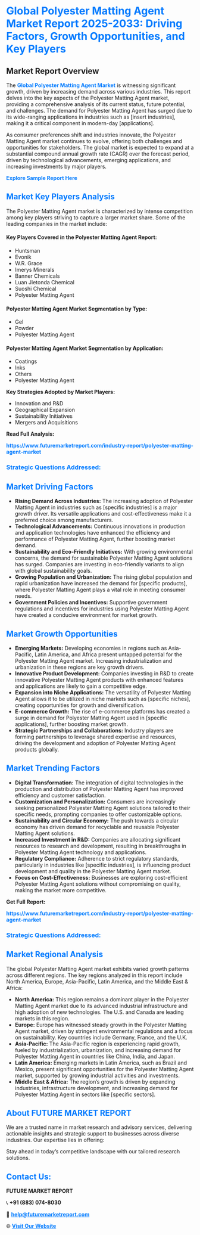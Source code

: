<h1 style="color: #007BFF;">Global Polyester Matting Agent Market Report 2025-2033: Driving Factors, Growth Opportunities, and Key Players</h1>

<section id="overview">
<h2>Market Report Overview</h2>
<p>The <a href="https://www.futuremarketreport.com/industry-report/polyester-matting-agent-market" style="color: #007BFF; text-decoration: none;"><strong>Global Polyester Matting Agent Market</strong></a> is witnessing significant growth, driven by increasing demand across various industries. This report delves into the key aspects of the Polyester Matting Agent market, providing a comprehensive analysis of its current status, future potential, and challenges. The demand for Polyester Matting Agent has surged due to its wide-ranging applications in industries such as [insert industries], making it a critical component in modern-day [applications].</p>
<p>As consumer preferences shift and industries innovate, the Polyester Matting Agent market continues to evolve, offering both challenges and opportunities for stakeholders. The global market is expected to expand at a substantial compound annual growth rate (CAGR) over the forecast period, driven by technological advancements, emerging applications, and increasing investments by major players.</p>
</section>

<section id="overview">
<p><a href="https://www.futuremarketreport.com/request-sample/reportId=97216" style="color: #007BFF; text-decoration: none;"><strong>Explore Sample Report Here</strong></a></p>
</section>

<section id="key-players">
<h2 style="color: #007BFF;">Market Key Players Analysis</h2>
<p>The Polyester Matting Agent market is characterized by intense competition among key players striving to capture a larger market share. Some of the leading companies in the market include:</p>
<h4>Key Players Covered in the Polyester Matting Agent Report:</h4>
<ul><li>Huntsman</li><li>Evonik</li><li>W.R. Grace</li><li>Imerys Minerals</li><li>Banner Chemicals</li><li>Luan Jietonda Chemical</li><li>Suoshi Chemical</li><li>Polyester Matting Agent</li></ul>
<h4>Polyester Matting Agent Market Segmentation by Type:</h4>
<ul><li>Gel</li><li>Powder</li><li>Polyester Matting Agent</li></ul>

<h4>Polyester Matting Agent Market Segmentation by Application:</h4>
<ul><li>Coatings</li><li>Inks</li><li>Others</li><li>Polyester Matting Agent</li></ul>
<p><strong>Key Strategies Adopted by Market Players:</strong></p>
<ul>
<li>Innovation and R&D</li>
<li>Geographical Expansion</li>
<li>Sustainability Initiatives</li>
<li>Mergers and Acquisitions</li>
</ul>
</section>

<section>
<p><strong>Read Full Analysis: </strong></p><a href="https://www.futuremarketreport.com/industry-report/polyester-matting-agent-market" style="color: #007BFF; text-decoration: none;"><strong>https://www.futuremarketreport.com/industry-report/polyester-matting-agent-market</strong></a>
<h3 style="color: #007BFF;">Strategic Questions Addressed:</h3>
</section>

<section id="driving-factors">
<h2 style="color: #007BFF;">Market Driving Factors</h2>
<ul>
<li><strong>Rising Demand Across Industries:</strong> The increasing adoption of Polyester Matting Agent in industries such as [specific industries] is a major growth driver. Its versatile applications and cost-effectiveness make it a preferred choice among manufacturers.</li>
<li><strong>Technological Advancements:</strong> Continuous innovations in production and application technologies have enhanced the efficiency and performance of Polyester Matting Agent, further boosting market demand.</li>
<li><strong>Sustainability and Eco-Friendly Initiatives:</strong> With growing environmental concerns, the demand for sustainable Polyester Matting Agent solutions has surged. Companies are investing in eco-friendly variants to align with global sustainability goals.</li>
<li><strong>Growing Population and Urbanization:</strong> The rising global population and rapid urbanization have increased the demand for [specific products], where Polyester Matting Agent plays a vital role in meeting consumer needs.</li>
<li><strong>Government Policies and Incentives:</strong> Supportive government regulations and incentives for industries using Polyester Matting Agent have created a conducive environment for market growth.</li>
</ul>
</section>

<section id="growth-opportunities">
<h2 style="color: #007BFF;">Market Growth Opportunities</h2>
<ul>
<li><strong>Emerging Markets:</strong> Developing economies in regions such as Asia-Pacific, Latin America, and Africa present untapped potential for the Polyester Matting Agent market. Increasing industrialization and urbanization in these regions are key growth drivers.</li>
<li><strong>Innovative Product Development:</strong> Companies investing in R&D to create innovative Polyester Matting Agent products with enhanced features and applications are likely to gain a competitive edge.</li>
<li><strong>Expansion into Niche Applications:</strong> The versatility of Polyester Matting Agent allows it to be utilized in niche markets such as [specific niches], creating opportunities for growth and diversification.</li>
<li><strong>E-commerce Growth:</strong> The rise of e-commerce platforms has created a surge in demand for Polyester Matting Agent used in [specific applications], further boosting market growth.</li>
<li><strong>Strategic Partnerships and Collaborations:</strong> Industry players are forming partnerships to leverage shared expertise and resources, driving the development and adoption of Polyester Matting Agent products globally.</li>
</ul>
</section>

<section id="trending-factors">
<h2 style="color: #007BFF;">Market Trending Factors</h2>
<ul>
<li><strong>Digital Transformation:</strong> The integration of digital technologies in the production and distribution of Polyester Matting Agent has improved efficiency and customer satisfaction.</li>
<li><strong>Customization and Personalization:</strong> Consumers are increasingly seeking personalized Polyester Matting Agent solutions tailored to their specific needs, prompting companies to offer customizable options.</li>
<li><strong>Sustainability and Circular Economy:</strong> The push towards a circular economy has driven demand for recyclable and reusable Polyester Matting Agent solutions.</li>
<li><strong>Increased Investment in R&D:</strong> Companies are allocating significant resources to research and development, resulting in breakthroughs in Polyester Matting Agent technology and applications.</li>
<li><strong>Regulatory Compliance:</strong> Adherence to strict regulatory standards, particularly in industries like [specific industries], is influencing product development and quality in the Polyester Matting Agent market.</li>
<li><strong>Focus on Cost-Effectiveness:</strong> Businesses are exploring cost-efficient Polyester Matting Agent solutions without compromising on quality, making the market more competitive.</li>
</ul>
</section>

<section>
<p><strong>Get Full Report: </strong></p><a href="https://www.futuremarketreport.com/industry-report/polyester-matting-agent-market" style="color: #007BFF; text-decoration: none;"><strong>https://www.futuremarketreport.com/industry-report/polyester-matting-agent-market</strong></a>
<h3 style="color: #007BFF;">Strategic Questions Addressed:</h3>
</section>


<section id="regional-analysis">
<h2 style="color: #007BFF;">Market Regional Analysis</h2>
<p>The global Polyester Matting Agent market exhibits varied growth patterns across different regions. The key regions analyzed in this report include North America, Europe, Asia-Pacific, Latin America, and the Middle East & Africa:</p>
<ul>
<li><strong>North America:</strong> This region remains a dominant player in the Polyester Matting Agent market due to its advanced industrial infrastructure and high adoption of new technologies. The U.S. and Canada are leading markets in this region.</li>
<li><strong>Europe:</strong> Europe has witnessed steady growth in the Polyester Matting Agent market, driven by stringent environmental regulations and a focus on sustainability. Key countries include Germany, France, and the U.K.</li>
<li><strong>Asia-Pacific:</strong> The Asia-Pacific region is experiencing rapid growth, fueled by industrialization, urbanization, and increasing demand for Polyester Matting Agent in countries like China, India, and Japan.</li>
<li><strong>Latin America:</strong> Emerging markets in Latin America, such as Brazil and Mexico, present significant opportunities for the Polyester Matting Agent market, supported by growing industrial activities and investments.</li>
<li><strong>Middle East & Africa:</strong> The region’s growth is driven by expanding industries, infrastructure development, and increasing demand for Polyester Matting Agent in sectors like [specific sectors].</li>
</ul>
</section>

<footer>
<h2 style="color: #007BFF;">About FUTURE MARKET REPORT</h2>
<p>We are a trusted name in market research and advisory services, delivering actionable insights and strategic support to businesses across diverse industries. Our expertise lies in offering:</p>

<p>Stay ahead in today’s competitive landscape with our tailored research solutions.</p>

<h2 style="color: #007BFF;">Contact Us:</h2>
<p><strong>FUTURE MARKET REPORT</strong></p>
<p>📞 <strong>+91 (883) 074-8030</strong></p>
<p>📧 <strong><a href="mailto:help@futuremarketreport.com" style="color: #007BFF;">help@futuremarketreport.com</a></strong></p>
<p>🌐 <strong><a href="https://www.futuremarketreport.com/" style="color: #007BFF;">Visit Our Website</a></strong></p>
</footer>